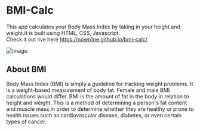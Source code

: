# BMI-Calc
This app calculates your Body Mass Index by taking in your height and weight.It is built using HTML, CSS, Javascript.  
Check it out live here https://nown1ne.github.io/bmi-calc/

![image](https://user-images.githubusercontent.com/25835195/204305226-3716bb7a-b718-4735-89bd-8d33b53eb6a7.png)


## About BMI
Body Mass Index (BMI) is simply a guideline for tracking weight problems. It is a weight-based measurement of body fat. Female and male BMI calculations would differ. BMI is the amount of fat in the body in relation to height and weight. This is a method of determining a person's fat content and muscle mass in order to determine whether they are healthy or prone to health issues such as cardiovascular disease, diabetes, or even certain types of cancer.
